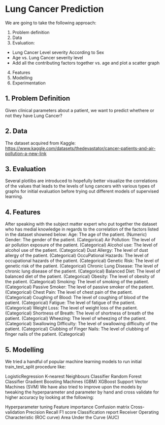 # Lung Cancer Prediction
We are going to take the following approach:
1. Problem definition
2. Data
3. Evaluation:
- Lung Cancer Level severity According to Sex
- Age vs. Lung Cancer severity level
- Add all the contributing factors together vs. age and plot a scatter graph
4. Features
5. Modelling
6. Experimentation

## 1. Problem Definition
Given clinical parameters about a patient, we want to predict whethere or not they have Lung Cancer?

## 2. Data
The dataset acquired from Kaggle: https://www.kaggle.com/datasets/thedevastator/cancer-patients-and-air-pollution-a-new-link

## 3. Evaluation
Several plotlibs are introduced to hopefully better visualize the correlations of the values that leads to the levels of lung cancers with various types of graphs for initial evaluation before trying out different models of supervised learning.

## 4. Features
After speaking with the subject matter expert who put together the dataset who has medial knowledge in regards to the correlation of the factors listed in the dataset showned below:
Age: The age of the patient. (Numeric) Gender: The gender of the patient. (Categorical) Air Pollution: The level of air pollution exposure of the patient. (Categorical) Alcohol use: The level of alcohol use of the patient. (Categorical) Dust Allergy: The level of dust allergy of the patient. (Categorical) OccuPational Hazards: The level of occupational hazards of the patient. (Categorical) Genetic Risk: The level of genetic risk of the patient. (Categorical) Chronic Lung Disease: The level of chronic lung disease of the patient. (Categorical) Balanced Diet: The level of balanced diet of the patient. (Categorical) Obesity: The level of obesity of the patient. (Categorical) Smoking: The level of smoking of the patient. (Categorical) Passive Smoker: The level of passive smoker of the patient. (Categorical) Chest Pain: The level of chest pain of the patient. (Categorical) Coughing of Blood: The level of coughing of blood of the patient. (Categorical) Fatigue: The level of fatigue of the patient. (Categorical) Weight Loss: The level of weight loss of the patient. (Categorical) Shortness of Breath: The level of shortness of breath of the patient. (Categorical) Wheezing: The level of wheezing of the patient. (Categorical) Swallowing Difficulty: The level of swallowing difficulty of the patient. (Categorical) Clubbing of Finger Nails: The level of clubbing of finger nails of the patient. (Categorical)

## 5. Modelling
We tried a handful of popular machine learning models to run initial train_test_split procedure like:

LogisticRegression
K-nearest Neighbours Classifier
Random Forest Classifier
Gradient Boosting Machines (GBM)
XGBoost
Support Vector Machines (SVM)
We have also tried to improve upon the models by tweaking the hyperparameter and parameter by hand and cross validate for higher accuracy by looking at the following:

Hyperparameter tuning
Feature importance
Confusion matrix
Cross-validation
Precision
Recall
F1 score
Classification report
Receiver Operating Characteristic (ROC curve)
Area Under the Curve (AUC)
